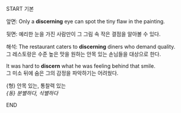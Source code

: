 START
기본

앞면:
Only a **discerning** eye can spot the tiny flaw in the painting.

뒷면:
예리한 눈을 가진 사람만이 그 그림 속 작은 결점을 알아볼 수 있다.

해석:
The restaurant caters to **discerning** diners who demand quality.  
그 레스토랑은 수준 높은 맛을 원하는 안목 있는 손님들을 대상으로 한다.

It was hard to **discern** what he was feeling behind that smile.  
그 미소 뒤에 숨은 그의 감정을 파악하기는 어려웠다.

{형} 안목 있는, 통찰력 있는  
*{동} 분별하다, 식별하다*
<!--ID: 1744881334117-->
END